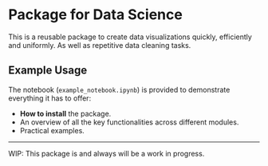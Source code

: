 # Package for Data Science

This is a reusable package to create data visualizations quickly, efficiently and uniformly. 
As well as repetitive data cleaning tasks.

## Example Usage

The notebook (`example_notebook.ipynb`) is provided to demonstrate everything it has to offer:

- **How to install** the package.
- An overview of all the key functionalities across different modules.
- Practical examples.

---
WIP: This package is and always will be a work in progress.